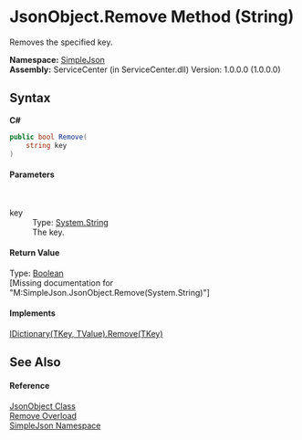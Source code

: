 # JsonObject.Remove Method (String)
 

Removes the specified key.

**Namespace:**&nbsp;<a href="ea63a809-e4a6-ba19-c147-e5c6fb6b1f81">SimpleJson</a><br />**Assembly:**&nbsp;ServiceCenter (in ServiceCenter.dll) Version: 1.0.0.0 (1.0.0.0)

## Syntax

**C#**<br />
``` C#
public bool Remove(
	string key
)
```


#### Parameters
&nbsp;<dl><dt>key</dt><dd>Type: <a href="http://msdn2.microsoft.com/zh-cn/library/s1wwdcbf" target="_blank">System.String</a><br />The key.</dd></dl>

#### Return Value
Type: <a href="http://msdn2.microsoft.com/zh-cn/library/a28wyd50" target="_blank">Boolean</a><br />\[Missing <returns> documentation for "M:SimpleJson.JsonObject.Remove(System.String)"\]

#### Implements
<a href="http://msdn2.microsoft.com/zh-cn/library/k8s489f0" target="_blank">IDictionary(TKey, TValue).Remove(TKey)</a><br />

## See Also


#### Reference
<a href="b548c5de-7a49-c3d8-648f-f4f1646e49bc">JsonObject Class</a><br /><a href="a9269c69-b87d-34c8-bf77-56e7c268cd9a">Remove Overload</a><br /><a href="ea63a809-e4a6-ba19-c147-e5c6fb6b1f81">SimpleJson Namespace</a><br />